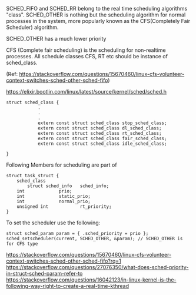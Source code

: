 
SCHED_FIFO and SCHED_RR belong to the real time scheduling algorithms "class". SCHED_OTHER is nothing but the scheduling algorithm for normal processes in the system, more popularly known as the CFS(Completely Fair Scheduler) algorithm.

SCHED_OTHER has a much lower priority

CFS (Complete fair scheduling) is the scheduling for non-realtime processes.
All schedule classes CFS, RT etc should be instance of sched_class.

(Ref: https://stackoverflow.com/questions/15670460/linux-cfs-volunteer-context-switches-sched-other-sched-fifo)


https://elixir.bootlin.com/linux/latest/source/kernel/sched/sched.h


	struct sched_class {
     			.
     			.
     			.
     			extern const struct sched_class stop_sched_class;
     			extern const struct sched_class dl_sched_class;
     			extern const struct sched_class rt_sched_class;
     			extern const struct sched_class fair_sched_class;
     			extern const struct sched_class idle_sched_class;

	}


Following Members for scheduling are part of 

	struct task_struct {
		sched_class
        	struct sched_info	sched_info;
  		int				prio;
		int				static_prio;
		int				normal_prio;
		unsigned int			rt_priority;
	}

To set the scheduler use the following:

   	struct sched_param param = { .sched_priority = prio };
   	sched_setscheduler(current, SCHED_OTHER, &param); // SCHED_OTHER is for CFS type



https://stackoverflow.com/questions/15670460/linux-cfs-volunteer-context-switches-sched-other-sched-fifo?rq=1
https://stackoverflow.com/questions/27076350/what-does-sched-priority-in-struct-sched-param-refer-to
https://stackoverflow.com/questions/16042123/in-linux-kernel-is-the-following-way-right-to-create-a-real-time-kthread

